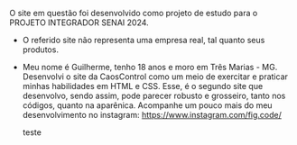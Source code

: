 O site em questão foi desenvolvido como projeto de estudo para o PROJETO INTEGRADOR SENAI 2024. 
 - O referido site não representa uma empresa real, tal quanto seus produtos.


 - Meu nome é Guilherme, tenho 18 anos e moro em Três Marias - MG. Desenvolvi o site da CaosControl como um meio de exercitar
   e praticar minhas habilidades em HTML e CSS. Esse, é o segundo site que desenvolvo, sendo assim, pode parecer robusto e
   grosseiro, tanto nos códigos, quanto na aparênica.
    Acompanhe um pouco mais do meu desenvolvimento no instagram: https://www.instagram.com/fig.code/

    teste

